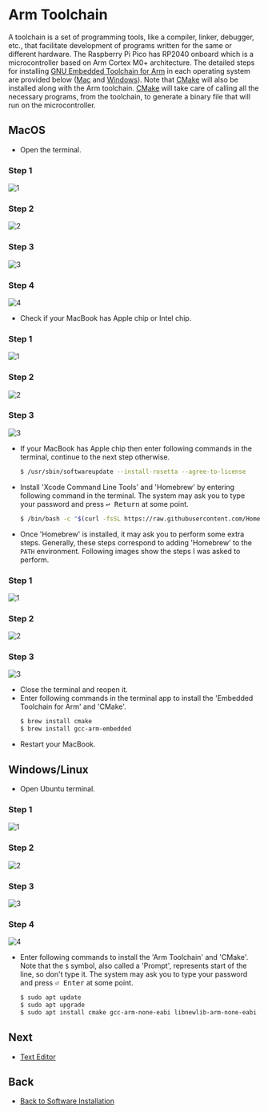 # Arm Toolchain
A toolchain is a set of programming tools, like a compiler, linker, debugger, etc., that facilitate development of programs written for the same or different hardware. The Raspberry Pi Pico has RP2040 onboard which is a microcontroller based on Arm Cortex M0+ architecture. The detailed steps for installing [GNU Embedded Toolchain for Arm](https://developer.arm.com/downloads/-/gnu-rm) in each operating system are provided below ([Mac](./armToolchain.md#macos) and [Windows](./armToolchain.md#windowslinux)). Note that [CMake](https://cmake.org/) will also be installed along with the Arm toolchain. [CMake](https://cmake.org/) will take care of calling all the necessary programs, from the toolchain, to generate a binary file that will run on the microcontroller.

## MacOS
- Open the terminal.

### Step 1
![1](./figs/mac/openTerminal/1.png)
### Step 2
![2](./figs/mac/openTerminal/2.png)
### Step 3
![3](./figs/mac/openTerminal/3.png)
### Step 4
![4](./figs/mac/openTerminal/4.png)

- Check if your MacBook has Apple chip or Intel chip.
### Step 1
![1](./figs/mac/checkProcessor/1.png)
### Step 2
![2](./figs/mac/checkProcessor/2.png)
### Step 3
![3](./figs/mac/checkProcessor/3.png)

- If your MacBook has Apple chip then enter following commands in the terminal, continue to the next step otherwise.
    ```bash
    $ /usr/sbin/softwareupdate --install-rosetta --agree-to-license
    ```
- Install 'Xcode Command Line Tools' and 'Homebrew' by entering following command in the terminal. The system may ask you to type your password and press <kbd>↩&#160;Return</kbd> at some point.
    ```bash
    $ /bin/bash -c "$(curl -fsSL https://raw.githubusercontent.com/Homebrew/install/master/install.sh)"
    ```
- Once 'Homebrew' is installed, it may ask you to perform some extra steps. Generally, these steps correspond to adding 'Homebrew' to the `PATH` environment. Following images show the steps I was asked to perform.

### Step 1
![1](./figs/mac/brewExportPath/1.png)
### Step 2
![2](./figs/mac/brewExportPath/2.png)
### Step 3
![3](./figs/mac/brewExportPath/3.png)

- Close the terminal and reopen it.
- Enter following commands in the terminal app to install the 'Embedded Toolchain for Arm' and 'CMake'.
    ```bash
    $ brew install cmake
    $ brew install gcc-arm-embedded
    ```
- Restart your MacBook.

## Windows/Linux
- Open Ubuntu terminal.

### Step 1
![1](./figs/windows/openTerminal/1.png)
### Step 2
![2](./figs/windows/openTerminal/2.png)
### Step 3
![3](./figs/windows/openTerminal/3.png)
### Step 4
![4](./figs/windows/openTerminal/4.png)

- Enter following commands to install the 'Arm Toolchain' and 'CMake'. Note that the `$` symbol, also called a 'Prompt', represents start of the line, so don't type it. The system may ask you to type your password and press <kbd>⏎&#160;Enter</kbd> at some point.
    ```bash
    $ sudo apt update
    $ sudo apt upgrade
    $ sudo apt install cmake gcc-arm-none-eabi libnewlib-arm-none-eabi build-essential
    ```
## Next

- [Text Editor](../sec02/textEditor.md#text-editor)

## Back

- [Back to Software Installation](../softwareInstallation.md#next-steps)
